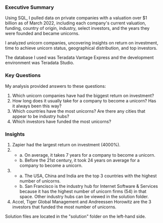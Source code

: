 ### Executive Summary

Using SQL, I pulled data on private companies with a valuation over $1 billion as of March 2022, including each company's current valuation, funding, country of origin, industry, select investors, and the years they were founded and became unicorns. 

I analyzed unicorn companies, uncovering insights on return on investment, time to achieve unicorn status, geographical distribution, and top investors.

The database I used was Teradata Vantage Express and the development environment was Teradata Studio.

### Key Questions

My analysis provided answers to these questions:

1. Which unicorn companies have had the biggest return on investment?
2. How long does it usually take for a company to become a unicorn? Has it always been this way?
3. Which countries have the most unicorns? Are there any cities that appear to be industry hubs?
4. Which investors have funded the most unicorns?

### Insights
1. Zapier had the largest return on investment (4000%).
2.
   -  a. On average, it takes 7 years for a company to become a unicorn.
   -  b. Before the 21st century, it took 24 years on average for a company to become a unicorn.
3.
   -  a. The USA, China and India are the top 3 countries with the highest number of unicorns.
   -  b. San Francisco is the industry hub for Internet Software & Services because it has the highest number of unicorn firms (54) in that space. Other industry hubs can be viewed in the solution folder.
4. Accel, Tiger Global Management and Andreessen Horowitz are the 3 investors that funded the most number of unicorns.
   
Solution files are located in the "solution" folder on the left-hand side.
